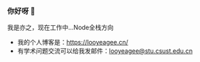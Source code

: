 ### 你好呀 👋

我是亦之，现在工作中...Node全栈方向

- 我的个人博客是：https://looyeagee.cn/
- 有学术问题交流可以给我发邮件：looyeagee@stu.csust.edu.cn
